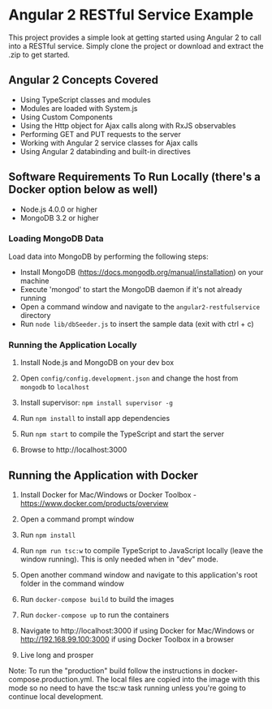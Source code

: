 # Angular 2 RESTful Service Example

This project provides a simple look at getting started using Angular 2 
to call into a RESTful service. Simply clone the project or download and extract the .zip to get started. 

## Angular 2 Concepts Covered

* Using TypeScript classes and modules
* Modules are loaded with System.js
* Using Custom Components
* Using the Http object for Ajax calls along with RxJS observables
* Performing GET and PUT requests to the server
* Working with Angular 2 service classes for Ajax calls
* Using Angular 2 databinding and built-in directives

## Software Requirements To Run Locally (there's a Docker option below as well)

* Node.js 4.0.0 or higher
* MongoDB 3.2 or higher

### Loading MongoDB Data

Load data into MongoDB by performing the following steps:

* Install MongoDB (https://docs.mongodb.org/manual/installation) on your machine
* Execute 'mongod' to start the MongoDB daemon if it's not already running
* Open a command window and navigate to the `angular2-restfulservice` directory 
* Run `node lib/dbSeeder.js` to insert the sample data (exit with ctrl + c)

### Running the Application Locally

1. Install Node.js and MongoDB on your dev box

1. Open `config/config.development.json` and change the host from `mongodb` to `localhost`

1. Install supervisor: `npm install supervisor -g`

1. Run `npm install` to install app dependencies

1. Run `npm start` to compile the TypeScript and start the server

1. Browse to http://localhost:3000

## Running the Application with Docker

1. Install Docker for Mac/Windows or Docker Toolbox - https://www.docker.com/products/overview

1. Open a command prompt window

1. Run `npm install`

1. Run `npm run tsc:w` to compile TypeScript to JavaScript locally (leave the window running). This is only needed when in "dev" mode.

1. Open another command window and navigate to this application's root folder in the command window

1. Run `docker-compose build` to build the images

1. Run `docker-compose up` to run the containers

1. Navigate to http://localhost:3000 if using Docker for Mac/Windows or http://192.168.99.100:3000 if using Docker Toolbox in a browser

1. Live long and prosper

Note: To run the "production" build follow the instructions in docker-compose.production.yml. The local files are copied into
the image with this mode so no need to have the tsc:w task running unless you're going to continue local development.
